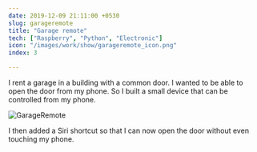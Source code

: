 ```yaml
---
date: 2019-12-09 21:11:00 +0530
slug: garageremote
title: "Garage remote"
tech: ["Raspberry", "Python", "Electronic"]
icon: "/images/work/show/garageremote_icon.png"
index: 3

---
```


I rent a garage in a building with a common door. I wanted to be able to open the door from my phone. So I built a small device that can be controlled from my phone.

![GarageRemote](/images/work/show/surfreport_side.jpg)

I then added a Siri shortcut so that I can now open the door without even touching my phone.